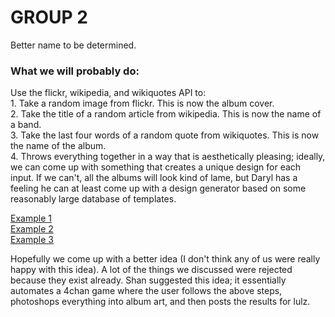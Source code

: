 GROUP 2
=========
Better name to be determined.

<h3>What we will probably do:</h3>
Use the flickr, wikipedia, and wikiquotes API to:
<br/>
    1. Take a random image from flickr. This is now the album cover.
<br />
    2. Take the title of a random article from wikipedia. This is now  the name of a band.
<br />
    3. Take the last four words of a random quote from wikiquotes. This is now the name of the album.
<br />
    4. Throws everything together in a way that is aesthetically pleasing; ideally, we can come up with something that creates a unique design for each input. If we can't, all the albums will look kind of lame, but Daryl has a feeling he can at least come up with a design generator based on some reasonably large database of templates.
<br />

<a href="http://chanarchive.org/content/50_b/48698140/1198178931476.png">Example 1</a>
<br />
<a href="http://3.bp.blogspot.com/-i7Vst3UyVTo/UAoW9OIaVyI/AAAAAAAADbM/KFlCMXQ7rT4/s1600/fordney.jpg">Example 2</a>
<br />
<a href="http://chanarchive.org/content/50_b/48698140/1198177113787.jpg">Example 3</a>
<br />

Hopefully we come up with a better idea (I don't think any of us were really happy with this idea). A lot of the things we discussed were rejected because they exist already. Shan suggested this idea; it essentially automates a 4chan game where the user follows the above steps, photoshops everything into album art, and then posts the results for lulz.
